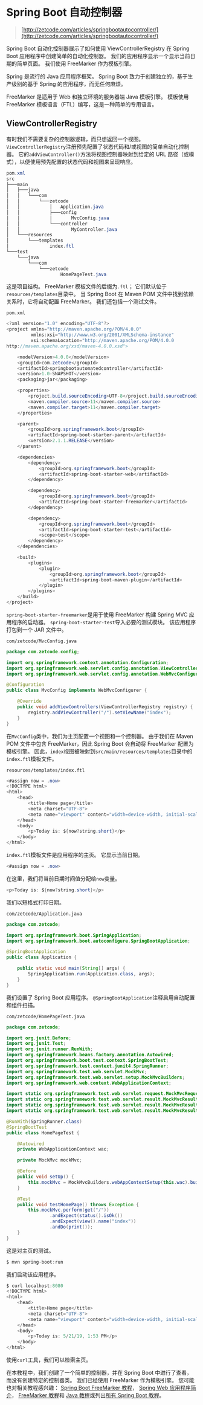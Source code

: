 # Spring Boot 自动控制器

> [http://zetcode.com/articles/springbootautocontroller/](http://zetcode.com/articles/springbootautocontroller/)

Spring Boot 自动化控制器展示了如何使用 ViewControllerRegistry 在 Spring Boot 应用程序中创建简单的自动化控制器。 我们的应用程序显示一个显示当前日期的简单页面。 我们使用 FreeMarker 作为模板引擎。

Spring 是流行的 Java 应用程序框架。 Spring Boot 致力于创建独立的，基于生产级别的基于 Spring 的应用程序，而无任何麻烦。

FreeMarker 是适用于 Web 和独立环境的服务器端 Java 模板引擎。 模板使用 FreeMarker 模板语言（FTL）编写，这是一种简单的专用语言。

## ViewControllerRegistry

有时我们不需要复杂的控制器逻辑，而只想返回一个视图。 `ViewControllerRegistry`注册预先配置了状态代码和/或视图的简单自动化控制器。 它的`addViewController()`方法将视图控制器映射到给定的 URL 路径（或模式），以便使用预先配置的状态代码和视图来呈现响应。

```java
pom.xml
src
├───main
│   ├───java
│   │   └───com
│   │       └───zetcode
│   │           │   Application.java
│   │           ├───config
│   │           │       MvcConfig.java
│   │           └───controller
│   │                   MyController.java
│   └───resources
│       └───templates
│               index.ftl
└───test
    └───java
        └───com
            └───zetcode
                    HomePageTest.java

```

这是项目结构。 FreeMarker 模板文件的后缀为`.ftl`； 它们默认位于`resources/templates`目录中。 当 Spring Boot 在 Maven POM 文件中找到依赖关系时，它将自动配置 FreeMarker。 我们还包括一个测试文件。

`pom.xml`

```java
<?xml version="1.0" encoding="UTF-8"?>
<project xmlns="http://maven.apache.org/POM/4.0.0"
         xmlns:xsi="http://www.w3.org/2001/XMLSchema-instance"
         xsi:schemaLocation="http://maven.apache.org/POM/4.0.0
http://maven.apache.org/xsd/maven-4.0.0.xsd">

    <modelVersion>4.0.0</modelVersion>
    <groupId>com.zetcode</groupId>
    <artifactId>springbootautomatedcontroller</artifactId>
    <version>1.0-SNAPSHOT</version>
    <packaging>jar</packaging>

    <properties>
        <project.build.sourceEncoding>UTF-8</project.build.sourceEncoding>
        <maven.compiler.source>11</maven.compiler.source>
        <maven.compiler.target>11</maven.compiler.target>
    </properties>

    <parent>
        <groupId>org.springframework.boot</groupId>
        <artifactId>spring-boot-starter-parent</artifactId>
        <version>2.1.1.RELEASE</version>
    </parent>

    <dependencies>
        <dependency>
            <groupId>org.springframework.boot</groupId>
            <artifactId>spring-boot-starter-web</artifactId>
        </dependency>

        <dependency>
            <groupId>org.springframework.boot</groupId>
            <artifactId>spring-boot-starter-freemarker</artifactId>
        </dependency>

        <dependency>
            <groupId>org.springframework.boot</groupId>
            <artifactId>spring-boot-starter-test</artifactId>
            <scope>test</scope>
        </dependency>
    </dependencies>

    <build>
        <plugins>
            <plugin>
                <groupId>org.springframework.boot</groupId>
                <artifactId>spring-boot-maven-plugin</artifactId>
            </plugin>
        </plugins>
    </build>
</project>

```

`spring-boot-starter-freemarker`是用于使用 FreeMarker 构建 Spring MVC 应用程序的启动器。 `spring-boot-starter-test`导入必要的测试模块。 该应用程序打包到一个 JAR 文件中。

`com/zetcode/MvcConfig.java`

```java
package com.zetcode.config;

import org.springframework.context.annotation.Configuration;
import org.springframework.web.servlet.config.annotation.ViewControllerRegistry;
import org.springframework.web.servlet.config.annotation.WebMvcConfigurer;

@Configuration
public class MvcConfig implements WebMvcConfigurer {

    @Override
    public void addViewControllers(ViewControllerRegistry registry) {
        registry.addViewController("/").setViewName("index");
    }
}

```

在`MvcConfig`类中，我们为主页配置一个视图和一个控制器。 由于我们在 Maven POM 文件中包含 FreeMarker，因此 Spring Boot 会自动将 FreeMarker 配置为模板引擎。 因此，`index`视图被映射到`src/main/resources/templates`目录中的`index.ftl`模板文件。

`resources/templates/index.ftl`

```java
<#assign now = .now>
<!DOCTYPE html>
<html>
    <head>
        <title>Home page</title>
        <meta charset="UTF-8">
        <meta name="viewport" content="width=device-width, initial-scale=1.0">
    </head>
    <body>
        <p>Today is: ${now?string.short}</p>
    </body>
</html>

```

`index.ftl`模板文件是应用程序的主页。 它显示当前日期。

```java
<#assign now = .now>

```

在这里，我们将当前日期时间值分配给`now`变量。

```java
<p>Today is: ${now?string.short}</p>

```

我们以短格式打印日期。

`com/zetcode/Application.java`

```java
package com.zetcode;

import org.springframework.boot.SpringApplication;
import org.springframework.boot.autoconfigure.SpringBootApplication;

@SpringBootApplication
public class Application {

    public static void main(String[] args) {
        SpringApplication.run(Application.class, args);
    }
}

```

我们设置了 Spring Boot 应用程序。 `@SpringBootApplication`注释启用自动配置和组件扫描。

`com/zetcode/HomePageTest.java`

```java
package com.zetcode;

import org.junit.Before;
import org.junit.Test;
import org.junit.runner.RunWith;
import org.springframework.beans.factory.annotation.Autowired;
import org.springframework.boot.test.context.SpringBootTest;
import org.springframework.test.context.junit4.SpringRunner;
import org.springframework.test.web.servlet.MockMvc;
import org.springframework.test.web.servlet.setup.MockMvcBuilders;
import org.springframework.web.context.WebApplicationContext;

import static org.springframework.test.web.servlet.request.MockMvcRequestBuilders.get;
import static org.springframework.test.web.servlet.result.MockMvcResultHandlers.print;
import static org.springframework.test.web.servlet.result.MockMvcResultMatchers.status;
import static org.springframework.test.web.servlet.result.MockMvcResultMatchers.view;

@RunWith(SpringRunner.class)
@SpringBootTest
public class HomePageTest {

    @Autowired
    private WebApplicationContext wac;

    private MockMvc mockMvc;

    @Before
    public void setUp() {
        this.mockMvc = MockMvcBuilders.webAppContextSetup(this.wac).build();
    }

    @Test
    public void testHomePage() throws Exception {
        this.mockMvc.perform(get("/"))
                .andExpect(status().isOk())
                .andExpect(view().name("index"))
                .andDo(print());
    }
}

```

这是对主页的测试。

```java
$ mvn spring-boot:run

```

我们启动该应用程序。

```java
$ curl localhost:8080
<!DOCTYPE html>
<html>
    <head>
        <title>Home page</title>
        <meta charset="UTF-8">
        <meta name="viewport" content="width=device-width, initial-scale=1.0">
    </head>
    <body>
        <p>Today is: 5/21/19, 1:53 PM</p>
    </body>
</html>

```

使用`curl`工具，我们可以检索主页。

在本教程中，我们创建了一个简单的控制器，并在 Spring Boot 中进行了查看，而没有创建特定的控制器类。 我们已经使用 FreeMarker 作为模板引擎。 您可能也对相关教程感兴趣： [Spring Boot FreeMarker 教程](/springboot/freemarker/)， [Spring Web 应用程序简介](/articles/springwebfirst/)， [FreeMarker 教程](/java/freemarker/)和 [Java 教程](/lang/java/)或列出[所有 Spring Boot 教程](/all/#springboot)。